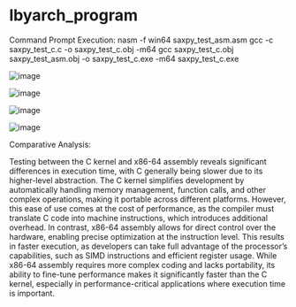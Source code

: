 # lbyarch_program

Command Prompt Execution:
  nasm -f win64 saxpy_test_asm.asm
  gcc -c saxpy_test_c.c -o saxpy_test_c.obj -m64
  gcc saxpy_test_c.obj saxpy_test_asm.obj -o saxpy_test_c.exe -m64
  saxpy_test_c.exe

![image](https://github.com/user-attachments/assets/c13806dd-e273-4a1b-b545-8120035e4b8c)

![image](https://github.com/user-attachments/assets/b4e8f82a-50b3-4f79-b97c-93914983f6ff)

![image](https://github.com/user-attachments/assets/b2472b98-9698-446c-8bfd-6043ca17782c)

![image](https://github.com/user-attachments/assets/30d072d1-f980-4350-b458-35396028d3c8)

Comparative Analysis:

Testing between the C kernel and x86-64 assembly reveals significant differences in execution time, with C generally being slower due to its higher-level abstraction. The C kernel simplifies development by automatically handling memory management, function calls, and other complex operations, making it portable across different platforms. However, this ease of use comes at the cost of performance, as the compiler must translate C code into machine instructions, which introduces additional overhead. In contrast, x86-64 assembly allows for direct control over the hardware, enabling precise optimization at the instruction level. This results in faster execution, as developers can take full advantage of the processor’s capabilities, such as SIMD instructions and efficient register usage. While x86-64 assembly requires more complex coding and lacks portability, its ability to fine-tune performance makes it significantly faster than the C kernel, especially in performance-critical applications where execution time is important.
